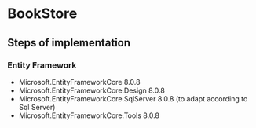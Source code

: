 # BookStore

## Steps of implementation 

### Entity Framework
- Microsoft.EntityFrameworkCore 8.0.8
- Microsoft.EntityFrameworkCore.Design 8.0.8
- Microsoft.EntityFrameworkCore.SqlServer 8.0.8 (to adapt according to Sql Server)
- Microsoft.EntityFrameworkCore.Tools 8.0.8

